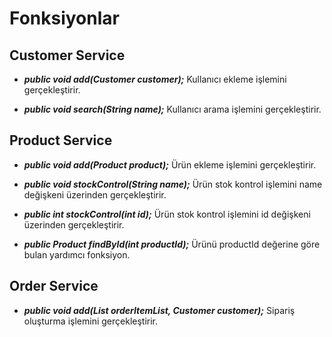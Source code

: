 # Fonksiyonlar 
## Customer Service
- ***public void add(Customer customer);***
Kullanıcı ekleme işlemini gerçekleştirir. 

- ***public void search(String name);***
Kullanıcı arama işlemini gerçekleştirir.


## Product Service
- ***public void add(Product product);***
Ürün ekleme işlemini gerçekleştirir.
 
- ***public void stockControl(String name);***
Ürün stok kontrol işlemini name değişkeni üzerinden gerçekleştirir.

- ***public int stockControl(int id);***
Ürün stok kontrol işlemini id değişkeni üzerinden gerçekleştirir.

- ***public Product findById(int productId);***
Ürünü productId değerine göre bulan yardımcı fonksiyon.


## Order Service
- ***public void add(List<OrderItem> orderItemList, Customer customer);***
Sipariş oluşturma işlemini gerçekleştirir.
